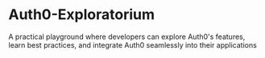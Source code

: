 # Auth0-Exploratorium
A practical playground where developers can explore Auth0's features, learn best practices, and integrate Auth0 seamlessly into their applications
